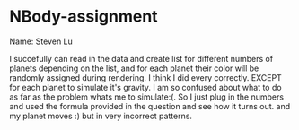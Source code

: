 # NBody-assignment
Name: Steven Lu

I succefully can read in the data and create list for different numbers of planets depending on the list, and for each planet their color will be randomly assigned during rendering. I think I did every correctly. EXCEPT for each planet to simulate it's gravity. I am so confused about what to do as far as the problem whats me to simulate:(. So I just plug in the numbers and used the formula provided in the question and see how it turns out. and my planet moves :) but in very incorrect patterns. 
